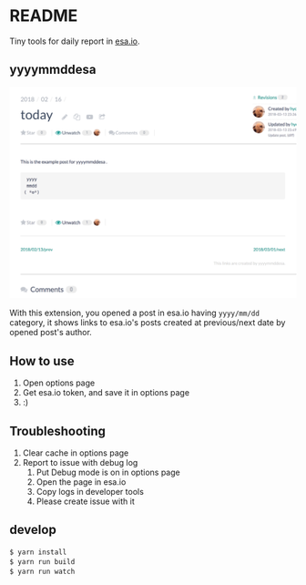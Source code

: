 # README

Tiny tools for daily report in [esa.io](https://esa.io).

## yyyymmddesa

![screen_shot](https://github.com/yoshihara/yyyymmddesa/blob/master/screenshot.png)

With this extension, you opened a post in esa.io having `yyyy/mm/dd` category, it shows links to esa.io's posts created at previous/next date by opened post's author.

## How to use

1. Open options page
1. Get esa.io token, and save it in options page
1. :)

## Troubleshooting

1. Clear cache in options page
1. Report to issue with debug log
    1. Put Debug mode is on in options page
    1. Open the page in esa.io
    1. Copy logs in developer tools
    1. Please create issue with it

## develop

```sh
$ yarn install
$ yarn run build
$ yarn run watch
```
